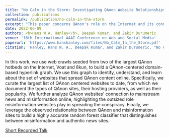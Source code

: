 ```yaml
---
title: "No Calm in the Storm: Investigating QAnon Website Relationships"
collection: publications
permalink: /publication/no-calm-in-the-storm
excerpt: "This paper concerns QAnon's role on the Internet and its connection to mainstream and alternative news sources."
date: 2022-06-09
authors: <b>Hans W.A. Hanley</b>, Deepak Kumar, and Zakir Durumeric
venue: '16th International AAAI Conference on Web and Social Media'
paperurl: 'https://www.hanshanley.com/files/No_Calm_In_the_Storm.pdf'
citation: 'Hanley, Hans W. A., Deepak Kumar, and Zakir Durumeric. "No Calm in The Storm: Investigating QAnon Website Relationships." Proceedings of the International AAAI Conference on Web and Social Media. Vol. 16. 2022.'
---
```

In this work, we use web crawls seeded from two of the largest QAnon hotbeds on the Internet, Voat and 8kun, to build a QAnon-centered domain-based hyperlink graph. We use this graph to identify, understand, and learn about the set of websites that spread QAnon content online. Specifically, we curate the largest list of QAnon centered websites to date, from which we document the types of QAnon sites, their hosting providers, as well as their popularity. We further analyze QAnon websites' connection to mainstream news and misinformation online, highlighting the outsized role misinformation websites play in spreading the conspiracy. Finally, we leverage the observed relationship between QAnon and misinformation sites to build a highly accurate random forest classifier that distinguishes between misinformation and authentic news sites. 

[Short Recorded Talk](https://www.youtube.com/watch?v=TH_pRn6c3X8)
